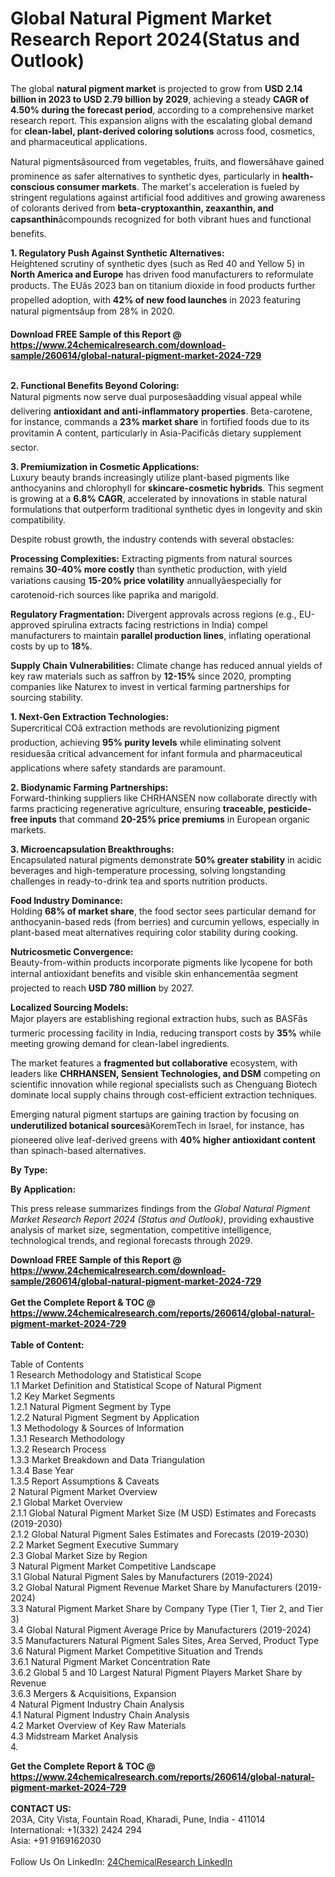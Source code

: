 <h1>Global Natural Pigment Market Research Report 2024(Status and Outlook)</h1><p>The global <strong>natural pigment market</strong> is projected to grow from <strong>USD 2.14 billion in 2023 to USD 2.79 billion by 2029</strong>, achieving a steady <strong>CAGR of 4.50% during the forecast period</strong>, according to a comprehensive market research report. This expansion aligns with the escalating global demand for <strong>clean-label, plant-derived coloring solutions</strong> across food, cosmetics, and pharmaceutical applications.</p><p>Natural pigmentsâsourced from vegetables, fruits, and flowersâhave gained prominence as safer alternatives to synthetic dyes, particularly in <strong>health-conscious consumer markets</strong>. The market's acceleration is fueled by stringent regulations against artificial food additives and growing awareness of colorants derived from <strong>beta-cryptoxanthin, zeaxanthin, and capsanthin</strong>âcompounds recognized for both vibrant hues and functional benefits.</p><p><strong>1. Regulatory Push Against Synthetic Alternatives:</strong><br>
Heightened scrutiny of synthetic dyes (such as Red 40 and Yellow 5) in <strong>North America and Europe</strong> has driven food manufacturers to reformulate products. The EUâs 2023 ban on titanium dioxide in food products further propelled adoption, with <strong>42% of new food launches</strong> in 2023 featuring natural pigmentsâup from 28% in 2020.</p><div><b>Download FREE Sample of this Report @ 
            <a href="https://www.24chemicalresearch.com/download-sample/260614/global-natural-pigment-market-2024-729">
            https://www.24chemicalresearch.com/download-sample/260614/global-natural-pigment-market-2024-729</a></b></div><br><p><strong>2. Functional Benefits Beyond Coloring:</strong><br>
Natural pigments now serve dual purposesâadding visual appeal while delivering <strong>antioxidant and anti-inflammatory properties</strong>. Beta-carotene, for instance, commands a <strong>23% market share</strong> in fortified foods due to its provitamin A content, particularly in Asia-Pacificâs dietary supplement sector.</p><p><strong>3. Premiumization in Cosmetic Applications:</strong><br>
Luxury beauty brands increasingly utilize plant-based pigments like anthocyanins and chlorophyll for <strong>skincare-cosmetic hybrids</strong>. This segment is growing at a <strong>6.8% CAGR</strong>, accelerated by innovations in stable natural formulations that outperform traditional synthetic dyes in longevity and skin compatibility.</p><p>Despite robust growth, the industry contends with several obstacles:</p><p><strong>Processing Complexities:</strong> Extracting pigments from natural sources remains <strong>30-40% more costly</strong> than synthetic production, with yield variations causing <strong>15-20% price volatility</strong> annuallyâespecially for carotenoid-rich sources like paprika and marigold.</p><p><strong>Regulatory Fragmentation:</strong> Divergent approvals across regions (e.g., EU-approved spirulina extracts facing restrictions in India) compel manufacturers to maintain <strong>parallel production lines</strong>, inflating operational costs by up to <strong>18%</strong>.</p><p><strong>Supply Chain Vulnerabilities:</strong> Climate change has reduced annual yields of key raw materials such as saffron by <strong>12-15%</strong> since 2020, prompting companies like Naturex to invest in vertical farming partnerships for sourcing stability.</p><p><strong>1. Next-Gen Extraction Technologies:</strong><br>
Supercritical COâ extraction methods are revolutionizing pigment production, achieving <strong>95% purity levels</strong> while eliminating solvent residuesâa critical advancement for infant formula and pharmaceutical applications where safety standards are paramount.</p><p><strong>2. Biodynamic Farming Partnerships:</strong><br>
Forward-thinking suppliers like CHRHANSEN now collaborate directly with farms practicing regenerative agriculture, ensuring <strong>traceable, pesticide-free inputs</strong> that command <strong>20-25% price premiums</strong> in European organic markets.</p><p><strong>3. Microencapsulation Breakthroughs:</strong><br>
Encapsulated natural pigments demonstrate <strong>50% greater stability</strong> in acidic beverages and high-temperature processing, solving longstanding challenges in ready-to-drink tea and sports nutrition products.</p><p><strong>Food Industry Dominance:</strong><br>
	Holding <strong>68% of market share</strong>, the food sector sees particular demand for anthocyanin-based reds (from berries) and curcumin yellows, especially in plant-based meat alternatives requiring color stability during cooking.</p><p><strong>Nutricosmetic Convergence:</strong><br>
	Beauty-from-within products incorporate pigments like lycopene for both internal antioxidant benefits and visible skin enhancementâa segment projected to reach <strong>USD 780 million</strong> by 2027.</p><p><strong>Localized Sourcing Models:</strong><br>
	Major players are establishing regional extraction hubs, such as BASFâs turmeric processing facility in India, reducing transport costs by <strong>35%</strong> while meeting growing demand for clean-label ingredients.</p><p>The market features a <strong>fragmented but collaborative</strong> ecosystem, with leaders like <strong>CHRHANSEN, Sensient Technologies, and DSM</strong> competing on scientific innovation while regional specialists such as Chenguang Biotech dominate local supply chains through cost-efficient extraction techniques.</p><p>Emerging natural pigment startups are gaining traction by focusing on <strong>underutilized botanical sources</strong>âKoremTech in Israel, for instance, has pioneered olive leaf-derived greens with <strong>40% higher antioxidant content</strong> than spinach-based alternatives.</p><p><strong>By Type:</strong></p><p><strong>By Application:</strong></p><p>This press release summarizes findings from the <em>Global Natural Pigment Market Research Report 2024 (Status and Outlook)</em>, providing exhaustive analysis of market size, segmentation, competitive intelligence, technological trends, and regional forecasts through 2029.</p><div><b>Download FREE Sample of this Report @ 
            <a href="https://www.24chemicalresearch.com/download-sample/260614/global-natural-pigment-market-2024-729">
            https://www.24chemicalresearch.com/download-sample/260614/global-natural-pigment-market-2024-729</a></b></div><br><div><b>Get the Complete Report & TOC @ 
            <a href="https://www.24chemicalresearch.com/reports/260614/global-natural-pigment-market-2024-729">
            https://www.24chemicalresearch.com/reports/260614/global-natural-pigment-market-2024-729</a></b></div><br>
            <b>Table of Content:</b><p>Table of Contents<br />
1 Research Methodology and Statistical Scope<br />
1.1 Market Definition and Statistical Scope of Natural Pigment<br />
1.2 Key Market Segments<br />
1.2.1 Natural Pigment Segment by Type<br />
1.2.2 Natural Pigment Segment by Application<br />
1.3 Methodology & Sources of Information<br />
1.3.1 Research Methodology<br />
1.3.2 Research Process<br />
1.3.3 Market Breakdown and Data Triangulation<br />
1.3.4 Base Year<br />
1.3.5 Report Assumptions & Caveats<br />
2 Natural Pigment Market Overview<br />
2.1 Global Market Overview<br />
2.1.1 Global Natural Pigment Market Size (M USD) Estimates and Forecasts (2019-2030)<br />
2.1.2 Global Natural Pigment Sales Estimates and Forecasts (2019-2030)<br />
2.2 Market Segment Executive Summary<br />
2.3 Global Market Size by Region<br />
3 Natural Pigment Market Competitive Landscape<br />
3.1 Global Natural Pigment Sales by Manufacturers (2019-2024)<br />
3.2 Global Natural Pigment Revenue Market Share by Manufacturers (2019-2024)<br />
3.3 Natural Pigment Market Share by Company Type (Tier 1, Tier 2, and Tier 3)<br />
3.4 Global Natural Pigment Average Price by Manufacturers (2019-2024)<br />
3.5 Manufacturers Natural Pigment Sales Sites, Area Served, Product Type<br />
3.6 Natural Pigment Market Competitive Situation and Trends<br />
3.6.1 Natural Pigment Market Concentration Rate<br />
3.6.2 Global 5 and 10 Largest Natural Pigment Players Market Share by Revenue<br />
3.6.3 Mergers & Acquisitions, Expansion<br />
4 Natural Pigment Industry Chain Analysis<br />
4.1 Natural Pigment Industry Chain Analysis<br />
4.2 Market Overview of Key Raw Materials<br />
4.3 Midstream Market Analysis<br />
4.</p><div><b>Get the Complete Report & TOC @ 
            <a href="https://www.24chemicalresearch.com/reports/260614/global-natural-pigment-market-2024-729">
            https://www.24chemicalresearch.com/reports/260614/global-natural-pigment-market-2024-729</a></b></div><br><b>CONTACT US:</b><br>
            203A, City Vista, Fountain Road, Kharadi, Pune, India - 411014<br>
            International: +1(332) 2424 294<br>
            Asia: +91 9169162030 <br><br>
            Follow Us On LinkedIn: <a href="https://www.linkedin.com/company/24chemicalresearch/">24ChemicalResearch LinkedIn</a>